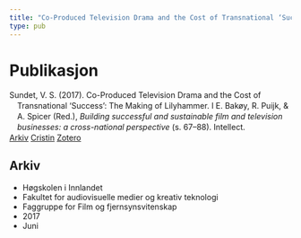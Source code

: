 ```yaml
---
title: "Co-Produced Television Drama and the Cost of Transnational ‘Success’: The Making of Lilyhammer"
type: pub
---
```

<h1>Publikasjon</h1>
<article id="csl-bib-container-2UPSS22F" class="csl-bib-container">
  <div class="csl-bib-body" style="line-height: 1.35; padding-left: 1em; text-indent:-1em;">
  <div class="csl-entry">Sundet, V. S. (2017). Co-Produced Television Drama and the Cost of Transnational &#x2018;Success&#x2019;: The Making of Lilyhammer. I E. Bak&#xF8;y, R. Puijk, &amp; A. Spicer (Red.), <i>Building successful and sustainable film and television businesses: a cross-national perspective</i> (s. 67&#x2013;88). Intellect.</div>
</div>
  <div class="csl-bib-buttons">
    <a href="#taxonomy-article-2UPSS22F" class="csl-bib-button">Arkiv</a>
    <a href="https://app.cristin.no/results/show.jsf?id=1478985" alt="Cristin URL" class="csl-bib-button">Cristin</a>
    <a href="http://zotero.org/groups/5022929/items/2UPSS22F" alt="Zotero URL" class="csl-bib-button">Zotero</a>
  </div>
  <div id="csl-bib-meta-container-2UPSS22F"></div>
</article>
<div id="csl-bib-meta-2UPSS22F" class="csl-bib-meta">
  <article id="taxonomy-article-2UPSS22F" class="taxonomy-article">
    <h1>Arkiv</h1>
    <ul>
      <li>Høgskolen i Innlandet</li>
      <li>Fakultet for audiovisuelle medier og kreativ teknologi</li>
      <li>Faggruppe for Film og fjernsynsvitenskap</li>
      <li>2017</li>
      <li>Juni</li>
    </ul>
  </article>
</div>
